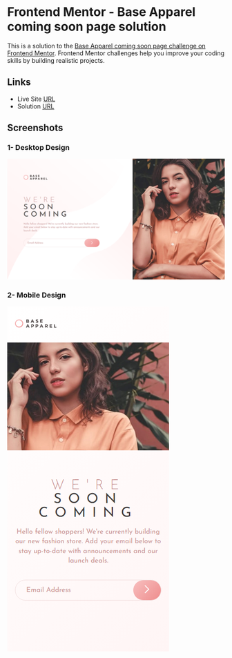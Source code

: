 # Frontend Mentor - Base Apparel coming soon page solution

This is a solution to the [Base Apparel coming soon page challenge on Frontend Mentor](https://www.frontendmentor.io/challenges/base-apparel-coming-soon-page-5d46b47f8db8a7063f9331a0). Frontend Mentor challenges help you improve your coding skills by building realistic projects.

## Links

- Live Site [URL](https://mhmd-tarek-mhmd.github.io/Base-Apparel---coming-soon)
- Solution [URL](https://www.frontendmentor.io/solutions/base-apparel-coming-soon-9o78OnMpP)

## Screenshots

### 1- Desktop Design

![](screenshots/desktop.png)

### 2- Mobile Design

![](screenshots/mobile.png)
